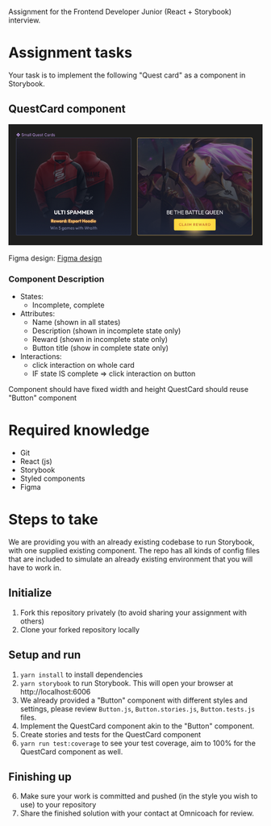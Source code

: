 Assignment for the Frontend Developer Junior (React + Storybook) interview.

# Assignment tasks
Your task is to implement the following "Quest card" as a component in Storybook.

## QuestCard component
![QuestCard](questCard.png "QuestCard component preview")

Figma design:
[Figma design](https://www.figma.com/file/0fXr6glMSibZrNcPUe47Sh/Omnicoach-Frontend-Testing-task?node-id=0%3A1)

### Component Description
- States:
  - Incomplete, complete
- Attributes:
  - Name (shown in all states)
  - Description (shown in incomplete state only)
  - Reward (shown in incomplete state only)
  - Button title (show in complete state only)
- Interactions:
  - click interaction on whole card
  - IF state IS complete => click interaction on button

Component should have fixed width and height
QuestCard should reuse "Button" component

# Required knowledge
- Git
- React (js)
- Storybook
- Styled components
- Figma

# Steps to take
We are providing you with an already existing codebase to run Storybook, with one supplied existing component. The repo has all kinds of config files that are included to simulate an already existing environment that you will have to work in.

## Initialize
1. Fork this repository privately (to avoid sharing your assignment with others)
2. Clone your forked repository locally

## Setup and run
1. `yarn install` to install dependencies
2. `yarn storybook` to run Storybook. This will open your browser at http://localhost:6006
3. We already provided a "Button" component with different styles and settings, please review `Button.js`, `Button.stories.js`, `Button.tests.js` files.
4. Implement the QuestCard component akin to the "Button" component.
5. Create stories and tests for the QuestCard component
6. `yarn run test:coverage` to see your test coverage, aim to 100% for the QuestCard component as well.

## Finishing up
6. Make sure your work is committed and pushed (in the style you wish to use) to your repository
7. Share the finished solution with your contact at Omnicoach for review.
